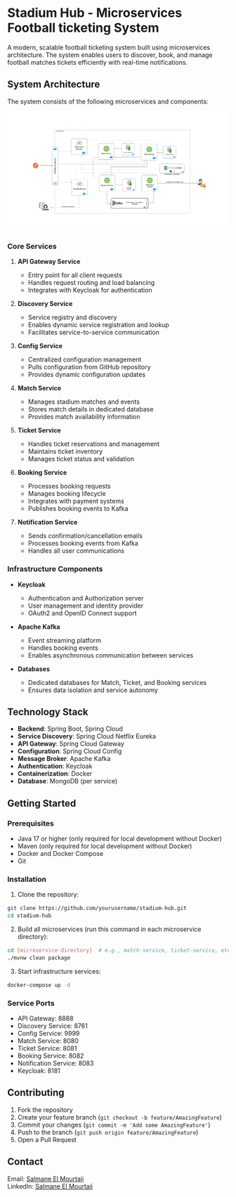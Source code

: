 # Stadium Hub - Microservices Football ticketing System

A modern, scalable football ticketing system built using microservices architecture. The system enables users to discover, book, and manage football matches tickets efficiently with real-time notifications.

## System Architecture

The system consists of the following microservices and components:

![Architecture Diagram](./digrams/stadiumhub.png "Architecture Diagram")

### Core Services

1. **API Gateway Service**
   - Entry point for all client requests
   - Handles request routing and load balancing
   - Integrates with Keycloak for authentication

2. **Discovery Service**
   - Service registry and discovery
   - Enables dynamic service registration and lookup
   - Facilitates service-to-service communication

3. **Config Service**
   - Centralized configuration management
   - Pulls configuration from GitHub repository
   - Provides dynamic configuration updates

4. **Match Service**
   - Manages stadium matches and events
   - Stores match details in dedicated database
   - Provides match availability information

5. **Ticket Service**
   - Handles ticket reservations and management
   - Maintains ticket inventory
   - Manages ticket status and validation

6. **Booking Service**
   - Processes booking requests
   - Manages booking lifecycle
   - Integrates with payment systems
   - Publishes booking events to Kafka

7. **Notification Service**
   - Sends confirmation/cancellation emails
   - Processes booking events from Kafka
   - Handles all user communications

### Infrastructure Components

- **Keycloak**
  - Authentication and Authorization server
  - User management and identity provider
  - OAuth2 and OpenID Connect support

- **Apache Kafka**
  - Event streaming platform
  - Handles booking events
  - Enables asynchronous communication between services

- **Databases**
  - Dedicated databases for Match, Ticket, and Booking services
  - Ensures data isolation and service autonomy

## Technology Stack

- **Backend**: Spring Boot, Spring Cloud
- **Service Discovery**: Spring Cloud Netflix Eureka
- **API Gateway**: Spring Cloud Gateway
- **Configuration**: Spring Cloud Config
- **Message Broker**: Apache Kafka
- **Authentication**: Keycloak
- **Containerization**: Docker
- **Database**: MongoDB (per service)

## Getting Started

### Prerequisites

- Java 17 or higher (only required for local development without Docker)
- Maven (only required for local development without Docker)
- Docker and Docker Compose
- Git

### Installation

1. Clone the repository:
```bash
git clone https://github.com/yourusername/stadium-hub.git
cd stadium-hub
```

2. Build all microservices (run this command in each microservice directory):
```bash
cd [microservice-directory]  # e.g., match-service, ticket-service, etc.
./mvnw clean package
```

3. Start infrastructure services:
```bash
docker-compose up -d
```

### Service Ports

- API Gateway: 8888
- Discovery Service: 8761
- Config Service: 9999
- Match Service: 8080
- Ticket Service: 8081
- Booking Service: 8082
- Notification Service: 8083
- Keycloak: 8181

## Contributing

1. Fork the repository
2. Create your feature branch (`git checkout -b feature/AmazingFeature`)
3. Commit your changes (`git commit -m 'Add some AmazingFeature'`)
4. Push to the branch (`git push origin feature/AmazingFeature`)
5. Open a Pull Request

## Contact

Email: [Salmane El Mourtaji](mailto:elmourtajisalmane@gmail.com) 
</br>
LinkedIn: [Salmane El Mourtaji](https://www.linkedin.com/in/salmane-el-mourtaji-915185252/)
